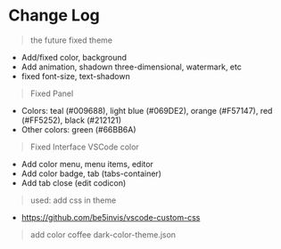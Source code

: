 # Change Log

 > the future fixed theme
   * Add/fixed color, background
   * Add animation, shadown three-dimensional, watermark, etc
   * fixed font-size, text-shadown 

 > Fixed Panel
   * Colors: teal (#009688), light blue (#069DE2), orange (#F57147), red (#FF5252), black (#212121)
   * Other colors: green (#66BB6A)

 > Fixed Interface VSCode color
   * Add color menu, menu items, editor
   * Add color badge, tab (tabs-container)
   * Add tab close (edit codicon)

 > used: add css in theme
   * https://github.com/be5invis/vscode-custom-css
 
 > add color coffee dark-color-theme.json